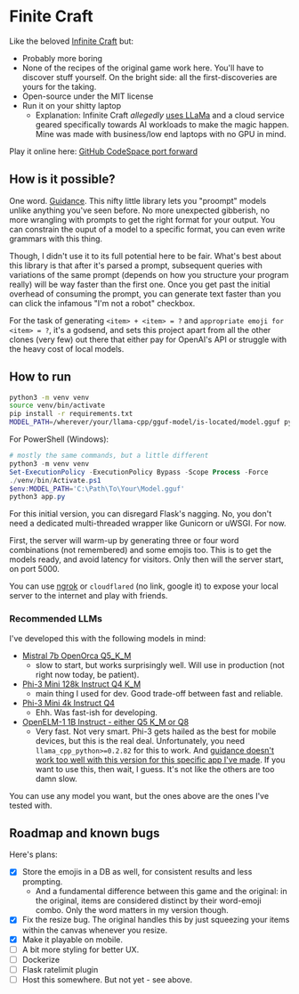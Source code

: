 # Finite Craft

Like the beloved [Infinite Craft](https://neal.fun/infinite-craft/) but:

- Probably more boring
- None of the recipes of the original game work here. You'll have to discover stuff yourself. On the bright side: all the first-discoveries are yours for the taking.
- Open-source under the MIT license
- Run it on your shitty laptop
  - Explanation: Infinite Craft _allegedly_ [uses LLaMa] and a cloud service geared specifically towards AI workloads to make the magic happen.
    Mine was made with business/low end laptops with no GPU in mind.

Play it online here: [GitHub CodeSpace port forward](https://fluffy-winner-45ggvrw5x6f5qq9-5000.app.github.dev/)

## How is it possible?

One word. [Guidance](https://github.com/guidance-ai/guidance/). This nifty little library lets you
"proompt" models unlike anything you've seen before. No more unexpected gibberish, no more wrangling with
prompts to get the right format for your output. You can constrain the ouput of a model to a specific format,
you can even write grammars with this thing.

Though, I didn't use it to its full potential here to be fair.
What's best about this library is that after it's parsed a prompt, subsequent queries with variations of the same prompt
(depends on how you structure your program really) will be way faster than the first one.
Once you get past the initial overhead of consuming the prompt, you can generate text faster than you can click
the infamous "I'm not a robot" checkbox.

For the task of generating `<item> + <item> = ?` and `appropriate emoji for <item> = ?`, it's a godsend,
and sets this project apart from all the other clones (very few) out there that either
pay for OpenAI's API or struggle with the heavy cost of local models.

## How to run

```sh
python3 -m venv venv
source venv/bin/activate
pip install -r requirements.txt
MODEL_PATH=/wherever/your/llama-cpp/gguf-model/is-located/model.gguf python3 app.py
```

For PowerShell (Windows):
```powershell
# mostly the same commands, but a little different
python3 -m venv venv
Set-ExecutionPolicy -ExecutionPolicy Bypass -Scope Process -Force
./venv/bin/Activate.ps1
$env:MODEL_PATH='C:\Path\To\Your\Model.gguf'
python3 app.py
```

For this initial version, you can disregard Flask's nagging.
No, you don't need a dedicated multi-threaded wrapper like Gunicorn or uWSGI.
For now.

First, the server will warm-up by generating three or four word combinations (not remembered)
and some emojis too. This is to get the models ready, and avoid latency for visitors.
Only then will the server start, on port 5000.

You can use [ngrok](https://ngrok.com/) or `cloudflared` (no link, google it) to expose your local server to the internet
and play with friends.

### Recommended LLMs

I've developed this with the following models in mind:

- [Mistral 7b OpenOrca Q5_K_M](https://huggingface.co/TheBloke/Mistral-7B-OpenOrca-GGUF/tree/main)
  - slow to start, but works surprisingly well. Will use in production (not right now today, be patient).
- [Phi-3 Mini 128k Instruct Q4 K_M](https://huggingface.co/MoMonir/Phi-3-mini-128k-instruct-GGUF/tree/main)
  - main thing I used for dev. Good trade-off between fast and reliable.
- [Phi-3 Mini 4k Instruct Q4](https://huggingface.co/microsoft/Phi-3-mini-4k-instruct-gguf/tree/main)
  - Ehh. Was fast-ish for developing.
- [OpenELM-1 1B Instruct - either Q5 K_M or Q8](https://huggingface.co/LiteLLMs/OpenELM-1_1B-Instruct-GGUF/tree/main)
  - Very fast. Not very smart. Phi-3 gets hailed as the best for mobile devices, but this is the real deal.
    Unfortunately, you need `llama_cpp_python>=0.2.82` for this to work.
    And [guidance doesn't work too well with this version for this specific app I've made](https://github.com/guidance-ai/guidance/issues/859).
    If you want to use this, then wait, I guess. It's not like the others are too damn slow.

You can use any model you want, but the ones above are the ones I've tested with.

## Roadmap and known bugs

Here's plans:

- [x] Store the emojis in a DB as well, for consistent results and less prompting.
  - And a fundamental difference between this game and the original: in the original, items are considered distinct by their word-emoji combo.
    Only the word matters in my version though.
- [x] Fix the resize bug. The original handles this by just squeezing your items within the canvas whenever you resize.
- [x] Make it playable on mobile.
- [ ] A bit more styling for better UX.
- [ ] Dockerize
- [ ] Flask ratelimit plugin
- [ ] Host this somewhere. But not yet - see above.

[uses LLaMa]: https://www.gameleap.com/articles/does-infinite-craft-use-ai-explained

